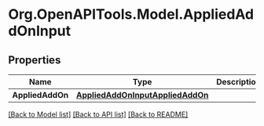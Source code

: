 
# Org.OpenAPITools.Model.AppliedAddOnInput

## Properties

Name | Type | Description | Notes
------------ | ------------- | ------------- | -------------
**AppliedAddOn** | [**AppliedAddOnInputAppliedAddOn**](AppliedAddOnInputAppliedAddOn.md) |  | [optional] 

[[Back to Model list]](../README.md#documentation-for-models)
[[Back to API list]](../README.md#documentation-for-api-endpoints)
[[Back to README]](../README.md)

